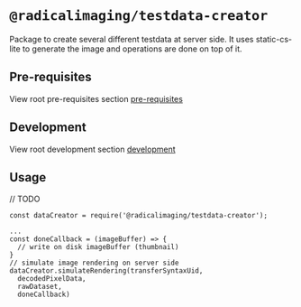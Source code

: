 # `@radicalimaging/testdata-creator`

Package to create several different testdata at server side. It uses static-cs-lite to generate the image and operations are done on top of it.

## Pre-requisites
View root pre-requisites section [pre-requisites](../../README.md#pre-requisites)

## Development
View root development section [development](../../README.md#development)

## Usage
// TODO
```
const dataCreator = require('@radicalimaging/testdata-creator');

...
const doneCallback = (imageBuffer) => {
  // write on disk imageBuffer (thumbnail)
}
// simulate image rendering on server side
dataCreator.simulateRendering(transferSyntaxUid,
  decodedPixelData,
  rawDataset,
  doneCallback)
```
